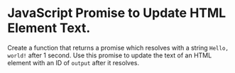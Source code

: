 # JavaScript Promise to Update HTML Element Text.

Create a function that returns a promise which resolves with a string `Hello, world!` after 1 second. Use this promise to update the text of an HTML element with an ID of `output` after it resolves.
